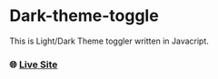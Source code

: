 # Dark-theme-toggle

This is Light/Dark Theme toggler written in Javacript.

### **🌐 [Live Site](https://abhish7k.github.io/Dark-theme-toggle/)**
